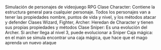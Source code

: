 Simulación de personajes de videojuego RPG
Clase Character: Contiene la estructura general para cualquier personaje. Todos los personajes van a tener las propiedades nombre, puntos de vida y nivel, y los métodos atacar y defender
Clases Wizard, Fighter, Archer: Heredan de Character y tienen sus propias propiedades y métodos
Clase Sniper: Es una evolución del Archer. Si archer llega al nivel 3, puede evolucionar a Sniper
Caja mágica: en el main se simula encontrar una caja mágica, que hace que el mago aprenda un nuevo ataque